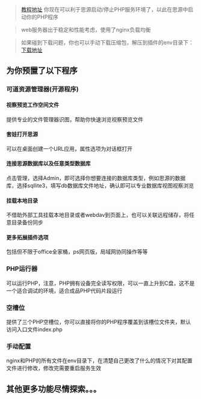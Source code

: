 > [教程地址](https://ld246.com/article/1701959780968)
> 你现在可以利于思源启动/停止PHP服务环境了，以此在思源中启动你的PHP程序

> web服务器出于稳定和性能考虑，使用了nginx负载均衡

> 如果碰到下载问题，你也可以手动下载压缩包，解压到插件的env目录下：[下载地址](http://tool.muhan.studio/Extensions.zip)
## 为你预置了以下程序
### 可道资源管理器(开源程序)
#### 视察预览工作空间文件
提供专业的文件管理器识图，帮助你快速浏览视察预览文件
#### 套娃打开思源
可以在桌面创建一个URL应用，属性选项为对话框打开
#### 连接思源数据库以及任意类型数据库
点击管理，选择Admin，即可选择你想要连接的数据库类型，例如思源的数据库，选择sqllite3，填写db数据库文件地址，确认即可以专业数据库视图视察浏览
#### 挂载本地目录
不借助外部工具挂载本地目录或者webdav到页面上，也可以关联远程储存，将任意目录备份同步

#### 更多拓展插件选项
包括但不限于office全家桶，ps网页版，局域网协同操作等等

### PHP运行器
可以运行PHP，注意，PHP拥有设备完全读写权限，可以一直上升到C盘，这不是一个适合调试的环境，适合成品PHP代码片段运行

### 空槽位
提供了三个PHP空槽位，你可以直接将你的PHP程序覆盖到该槽位文件夹，默认访问入口文件index.php

### 手动配置
nginx和PHP的所有文件在env目录下，在清楚自己更改了什么的情况下对其配置文件进行修改，修改完需要重启服务生效

## 其他更多功能尽情探索。。。